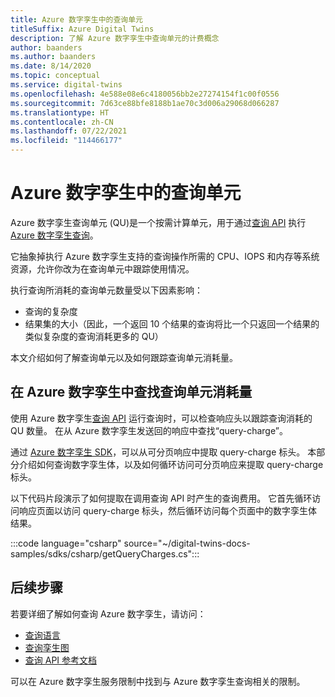 ```yaml
---
title: Azure 数字孪生中的查询单元
titleSuffix: Azure Digital Twins
description: 了解 Azure 数字孪生中查询单元的计费概念
author: baanders
ms.author: baanders
ms.date: 8/14/2020
ms.topic: conceptual
ms.service: digital-twins
ms.openlocfilehash: 4e588e08e6c4180056bb2e27274154f1c00f0556
ms.sourcegitcommit: 7d63ce88bfe8188b1ae70c3d006a29068d066287
ms.translationtype: HT
ms.contentlocale: zh-CN
ms.lasthandoff: 07/22/2021
ms.locfileid: "114466177"
---
```

# <a name="query-units-in-azure-digital-twins"></a>Azure 数字孪生中的查询单元 

Azure 数字孪生查询单元 (QU)是一个按需计算单元，用于通过[查询 API](/rest/api/digital-twins/dataplane/query) 执行 [Azure 数字孪生查询](how-to-query-graph.md)。 

它抽象掉执行 Azure 数字孪生支持的查询操作所需的 CPU、IOPS 和内存等系统资源，允许你改为在查询单元中跟踪使用情况。

执行查询所消耗的查询单元数量受以下因素影响：

* 查询的复杂度
* 结果集的大小（因此，一个返回 10 个结果的查询将比一个只返回一个结果的类似复杂度的查询消耗更多的 QU）

本文介绍如何了解查询单元以及如何跟踪查询单元消耗量。

## <a name="find-the-query-unit-consumption-in-azure-digital-twins"></a>在 Azure 数字孪生中查找查询单元消耗量

使用 Azure 数字孪生[查询 API](/rest/api/digital-twins/dataplane/query) 运行查询时，可以检查响应头以跟踪查询消耗的 QU 数量。 在从 Azure 数字孪生发送回的响应中查找“query-charge”。

通过 [Azure 数字孪生 SDK](concepts-apis-sdks.md)，可以从可分页响应中提取 query-charge 标头。 本部分介绍如何查询数字孪生体，以及如何循环访问可分页响应来提取 query-charge 标头。 

以下代码片段演示了如何提取在调用查询 API 时产生的查询费用。 它首先循环访问响应页面以访问 query-charge 标头，然后循环访问每个页面中的数字孪生体结果。 

:::code language="csharp" source="~/digital-twins-docs-samples/sdks/csharp/getQueryCharges.cs":::

## <a name="next-steps"></a>后续步骤

若要详细了解如何查询 Azure 数字孪生，请访问：

* [查询语言](concepts-query-language.md)
* [查询孪生图](how-to-query-graph.md)
* [查询 API 参考文档](/rest/api/digital-twins/dataplane/query/querytwins)

可以在 Azure 数字孪生服务限制中找到与 Azure 数字孪生查询相关的限制。